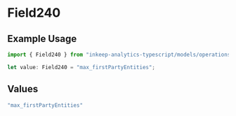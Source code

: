 # Field240

## Example Usage

```typescript
import { Field240 } from "inkeep-analytics-typescript/models/operations";

let value: Field240 = "max_firstPartyEntities";
```

## Values

```typescript
"max_firstPartyEntities"
```